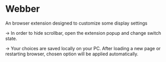 # Webber
An browser extension designed to customize some display settings

-> In order to hide scrollbar, open the extension popup and change switch state.

-> Your choices are saved locally on your PC. After loading a new page or restarting browser, chosen option will be applied automatically.

